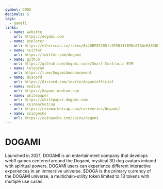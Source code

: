 ```yaml
---
symbol: DOGA
decimals: 5
tags:
  - gamefi
links:
  - name: website
    url: https://dogami.com
  - name: explorer
    url: https://etherscan.io/token/0x4DBE83285fc959011f65Dc613AeEA638F18D3B92
  - name: twitter
    url: https://twitter.com/dogami
  - name: github
    url: https://github.com/dogami-code/Smart-Contracts-EVM
  - name: telegram
    url: https://t.me/DogamiAnnouncement
  - name: discord
    url: https://discord.com/invite/dogamiofficial
  - name: medium
    url: https://dogami.medium.com
  - name: whitepaper
    url: https://whitepaper.dogami.com
  - name: coinmarketcap
    url: https://coinmarketcap.com/currencies/dogami/
  - name: coingecko
    url: https://coingecko.com/coins/dogami
---
```


# DOGAMI

Launched in 2021, DOGAMÍ is an entertainment company that develops web3 games centered around the Dogamí, mystical 3D dog avatars imbued with spiritual powers. DOGAMÍ users can experience different interactive experiences in an immersive universe. $DOGA is the primary currency of the DOGAMÍ universe, a multichain-utility token limited to 1B tokens with multiple use cases.
